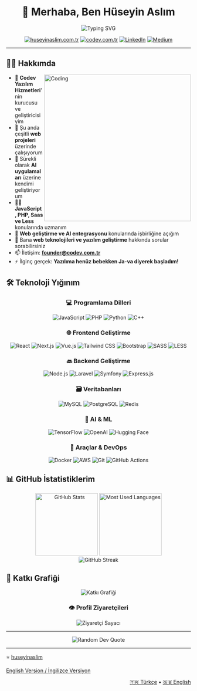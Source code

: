 # <div align="center">👋 Merhaba, Ben Hüseyin Aslım</div>

<div align="center">
  <img src="https://readme-typing-svg.herokuapp.com?font=Fira+Code&size=30&pause=1000&color=2E98FF&center=true&vCenter=true&random=false&width=600&height=100&lines=Full-Stack+Web+Developer" alt="Typing SVG" />
</div>

<p align="center">
  <a href="https://huseyinaslim.com.tr"><img src="https://img.shields.io/badge/Personal-232323?style=for-the-badge&logo=safari&logoColor=white" alt="huseyinaslim.com.tr"/></a>
  <a href="https://codev.com.tr"><img src="https://img.shields.io/badge/Codev-232323?style=for-the-badge&logo=safari&logoColor=white" alt="codev.com.tr"/></a>
  <a href="https://linkedin.com/in/huseyinaslim"><img src="https://img.shields.io/badge/LinkedIn-0077B5?style=for-the-badge&logo=linkedin&logoColor=white" alt="LinkedIn"/></a>
  <a href="https://medium.com/@wdrleo"><img src="https://img.shields.io/badge/Medium-12100E?style=for-the-badge&logo=medium&logoColor=white" alt="Medium"/></a>
</p>

---

## 👨‍💻 Hakkımda

<img align="right" alt="Coding" width="400" src="https://media.giphy.com/media/qgQUggAC3Pfv687qPC/giphy.gif">

- 🏢 **Codev Yazılım Hizmetleri**'nin kurucusu ve geliştiricisiyim
- 🔭 Şu anda çeşitli **web projeleri** üzerinde çalışıyorum
- 🌱 Sürekli olarak **AI uygulamaları** üzerine kendimi geliştiriyorum
- 👨‍💻 **JavaScript, PHP, Saas ve Less** konularında uzmanım
- 🤝 **Web geliştirme ve AI entegrasyonu** konularında işbirliğine açığım
- 💬 Bana **web teknolojileri ve yazılım geliştirme** hakkında sorular sorabilirsiniz
- 📫 İletişim: **founder@codev.com.tr**
- ⚡ İlginç gerçek: **Yazılıma henüz bebekken Ja-va diyerek başladım!**

## 🛠️ Teknoloji Yığınım

<div align="center">
  
### 💻 Programlama Dilleri

![JavaScript](https://img.shields.io/badge/JavaScript-F7DF1E?style=for-the-badge&logo=javascript&logoColor=black)
![PHP](https://img.shields.io/badge/PHP-777BB4?style=for-the-badge&logo=php&logoColor=white)
![Python](https://img.shields.io/badge/Python-14354C?style=for-the-badge&logo=python&logoColor=white)
![C++](https://img.shields.io/badge/C%2B%2B-00599C?style=for-the-badge&logo=c%2B%2B&logoColor=white)

### 🌐 Frontend Geliştirme

![React](https://img.shields.io/badge/React-20232A?style=for-the-badge&logo=react&logoColor=61DAFB)
![Next.js](https://img.shields.io/badge/Next.js-000000?style=for-the-badge&logo=next.js&logoColor=white)
![Vue.js](https://img.shields.io/badge/Vue.js-35495E?style=for-the-badge&logo=vue.js&logoColor=4FC08D)
![Tailwind CSS](https://img.shields.io/badge/Tailwind_CSS-38B2AC?style=for-the-badge&logo=tailwind-css&logoColor=white)
![Bootstrap](https://img.shields.io/badge/Bootstrap-563D7C?style=for-the-badge&logo=bootstrap&logoColor=white)
![SASS](https://img.shields.io/badge/Sass-CC6699?style=for-the-badge&logo=sass&logoColor=white)
![LESS](https://img.shields.io/badge/Less-1D365D?style=for-the-badge&logo=less&logoColor=white)

### 🔙 Backend Geliştirme

![Node.js](https://img.shields.io/badge/Node.js-43853D?style=for-the-badge&logo=node.js&logoColor=white)
![Laravel](https://img.shields.io/badge/Laravel-FF2D20?style=for-the-badge&logo=laravel&logoColor=white)
![Symfony](https://img.shields.io/badge/Symfony-000000?style=for-the-badge&logo=symfony&logoColor=white)
![Express.js](https://img.shields.io/badge/Express.js-404D59?style=for-the-badge&logo=express&logoColor=white)

### 🗃️ Veritabanları

![MySQL](https://img.shields.io/badge/MySQL-00000F?style=for-the-badge&logo=mysql&logoColor=white)
![PostgreSQL](https://img.shields.io/badge/PostgreSQL-316192?style=for-the-badge&logo=postgresql&logoColor=white)
![Redis](https://img.shields.io/badge/Redis-DC382D?style=for-the-badge&logo=redis&logoColor=white)

### 🧠 AI & ML

![TensorFlow](https://img.shields.io/badge/TensorFlow-FF6F00?style=for-the-badge&logo=tensorflow&logoColor=white)
![OpenAI](https://img.shields.io/badge/OpenAI-412991?style=for-the-badge&logo=openai&logoColor=white)
![Hugging Face](https://img.shields.io/badge/Hugging%20Face-FFBD00?style=for-the-badge&logo=huggingface&logoColor=black)

### 🔧 Araçlar & DevOps

![Docker](https://img.shields.io/badge/Docker-2496ED?style=for-the-badge&logo=docker&logoColor=white)
![AWS](https://img.shields.io/badge/AWS-232F3E?style=for-the-badge&logo=amazon-aws&logoColor=white)
![Git](https://img.shields.io/badge/Git-F05032?style=for-the-badge&logo=git&logoColor=white)
![GitHub Actions](https://img.shields.io/badge/GitHub_Actions-2088FF?style=for-the-badge&logo=github-actions&logoColor=white)

</div>

## 📊 GitHub İstatistiklerim

<div align="center">
  <img src="https://github-readme-stats.vercel.app/api?username=huseyinaslim&show_icons=true&theme=radical" alt="GitHub Stats" height="170"/>
  <img src="https://github-readme-stats.vercel.app/api/top-langs/?username=huseyinaslim&layout=compact&theme=radical" alt="Most Used Languages" height="170"/>
</div>

<div align="center">
  <img src="https://github-readme-streak-stats.herokuapp.com/?user=huseyinaslim&theme=radical" alt="GitHub Streak"/>
</div>

## 🌟 Katkı Grafiği

<div align="center">
  <img src="https://github-profile-summary-cards.vercel.app/api/cards/profile-details?username=huseyinaslim&theme=radical" alt="Katkı Grafiği"/>
</div>

<div align="center">

### 👁️ Profil Ziyaretçileri

<img src="https://profile-counter.glitch.me/huseyinaslim/count.svg" alt="Ziyaretçi Sayacı" />

</div>

---

<div align="center">
  <img src="https://quotes-github-readme.vercel.app/api?type=horizontal&theme=radical" alt="Random Dev Quote"/>
</div>

---

⭐️ [huseyinaslim](https://github.com/huseyinaslim) 

[English Version / İngilizce Versiyon](README-EN.md)

<div align="right">
  <a href="README.md">🇹🇷 Türkçe</a> • 
  <a href="README-EN.md">🇬🇧 English</a>
</div>
